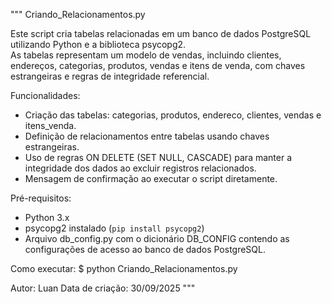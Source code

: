 """
Criando_Relacionamentos.py

Este script cria tabelas relacionadas em um banco de dados PostgreSQL utilizando Python e a biblioteca psycopg2.  
As tabelas representam um modelo de vendas, incluindo clientes, endereços, categorias, produtos, vendas e itens de venda, com chaves estrangeiras e regras de integridade referencial.

Funcionalidades:
- Criação das tabelas: categorias, produtos, endereco, clientes, vendas e itens_venda.
- Definição de relacionamentos entre tabelas usando chaves estrangeiras.
- Uso de regras ON DELETE (SET NULL, CASCADE) para manter a integridade dos dados ao excluir registros relacionados.
- Mensagem de confirmação ao executar o script diretamente.

Pré-requisitos:
- Python 3.x
- psycopg2 instalado (`pip install psycopg2`)
- Arquivo db_config.py com o dicionário DB_CONFIG contendo as configurações de acesso ao banco de dados PostgreSQL.

Como executar:
$ python Criando_Relacionamentos.py

Autor: Luan
Data de criação: 30/09/2025
"""